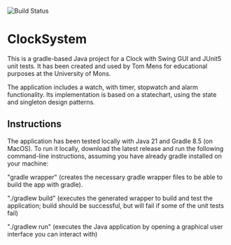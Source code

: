 ![Build Status](https://github.com/Faltmatix/ClockSystem/actions/workflows/gradle/badge.svg)

# ClockSystem

This is a gradle-based Java project for a Clock with Swing GUI and JUnit5 unit tests. It has been created and used by Tom Mens for educational purposes at the University of Mons.

The application includes a watch, with timer, stopwatch and alarm functionality.
Its implementation is based on a statechart, using the state and singleton design patterns.


## Instructions

The application has been tested locally with Java 21 and Gradle 8.5 (on MacOS). To run it locally, download the latest release and run the following command-line instructions, assuming you have already gradle installed on your machine:

"gradle wrapper" (creates the necessary gradle wrapper files to be able to build the app with gradle).

"./gradlew build" (executes the generated wrapper to build and test the application; build should be successful, but will fail if some of the unit tests fail)

"./gradlew run" (executes the Java application by opening a graphical user interface you can interact with)
